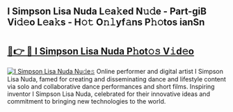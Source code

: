 ## I Simpson Lisa Nuda L𝚎a𝚔ed N𝚞𝚍e - Part-giB Vi𝚍𝚎o L𝚎a𝚔s - H𝚘𝚝 O𝚗𝚕yf𝚊ns P𝚑𝚘tos ianSn

# <h2><a href="http://kf31gye.oniu.top/?m=I+Simpson+Lisa+Nuda">🔗👉 🔴 I Simpson Lisa Nuda P𝚑ot𝚘𝚜 V𝚒d𝚎o</a></h2>

[![I Simpson Lisa Nuda Nu𝚍e𝚜](https://i.imgur.com/0qMVB7G.gif)](http://kf31gye.oniu.top/?m=I+Simpson+Lisa+Nuda)
Online performer and digital artist I Simpson Lisa Nuda, famed for creating and disseminating dance and lifestyle content via solo and collaborative dance performances and short films. Inspiring inventor I Simpson Lisa Nuda, celebrated for their innovative ideas and commitment to bringing new technologies to the world.  
